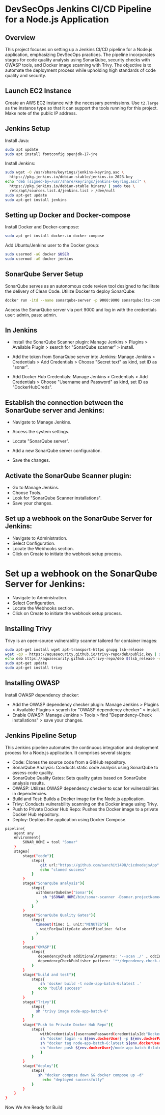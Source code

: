 # DevSecOps Jenkins CI/CD Pipeline for a Node.js Application

## Overview
This project focuses on setting up a Jenkins CI/CD pipeline for a Node.js application, emphasizing DevSecOps practices. The pipeline incorporates stages for code quality analysis using SonarQube, security checks with OWASP tools, and Docker image scanning with Trivy. The objective is to automate the deployment process while upholding high standards of code quality and security.

## Launch EC2 Instance
Create an AWS EC2 instance with the necessary permissions. Use `t2.large` as the instance type so that it can support the tools running for this project. Make note of the public IP address.

## Jenkins Setup
Install Java:
```sh
sudo apt update
sudo apt install fontconfig openjdk-17-jre
```

Install Jenkins:
```sh
sudo wget -O /usr/share/keyrings/jenkins-keyring.asc \
  https://pkg.jenkins.io/debian-stable/jenkins.io-2023.key
echo "deb [signed-by=/usr/share/keyrings/jenkins-keyring.asc]" \
  https://pkg.jenkins.io/debian-stable binary/ | sudo tee \
  /etc/apt/sources.list.d/jenkins.list > /dev/null
sudo apt-get update
sudo apt-get install jenkins            
```

## Setting up Docker and Docker-compose
Install Docker and Docker-compose:
```sh
sudo apt-get install docker.io docker-compose
```
Add Ubuntu/Jenkins user to the Docker group:
```sh
sudo usermod -aG docker $USER
sudo usermod -aG docker jenkins
```

## SonarQube Server Setup
SonarQube serves as an autonomous code review tool designed to facilitate the delivery of Clean Code. Utilize Docker to deploy SonarQube:
```sh
docker run -itd --name sonarqube-server -p 9000:9000 sonarqube:lts-community
```

Access the SonarQube server via port 9000 and log in with the credentials user: admin, pass: admin.

## In Jenkins

+ Install the SonarQube Scanner plugin: Manage Jenkins > Plugins > Available Plugin > search for "SonarQube scanner" > install.

+ Add the token from SonarQube server into Jenkins: Manage Jenkins > Credentials > Add Credentials > Choose "Secret text" as kind, set ID as "sonar".
+ Add Docker Hub Credentials: Manage Jenkins > Credentials > Add Credentials > Choose "Username and Password" as kind, set ID as "DockerHubCreds".


## Establish the connection between the SonarQube server and Jenkins:

+ Navigate to Manage Jenkins.

+ Access the system settings.

+ Locate "SonarQube server".

+ Add a new SonarQube server configuration.

+ Save the changes.

## Activate the SonarQube Scanner plugin:

+ Go to Manage Jenkins.
+ Choose Tools.
+ Look for "SonarQube Scanner installations".
+ Save your changes.

## Set up a webhook on the SonarQube Server for Jenkins:

+ Navigate to Administration.
+ Select Configuration.
+ Locate the Webhooks section.
+ Click on Create to initiate the webhook setup process.

# Set up a webhook on the SonarQube Server for Jenkins:

+ Navigate to Administration.
+ Select Configuration.
+ Locate the Webhooks section.
+ Click on Create to initiate the webhook setup process.

## Installing Trivy

Trivy is an open-source vulnerability scanner tailored for container images:

```sh
sudo apt-get install wget apt-transport-https gnupg lsb-release
wget -qO - https://aquasecurity.github.io/trivy-repo/deb/public.key | sudo apt-key add -
echo deb https://aquasecurity.github.io/trivy-repo/deb $(lsb_release -sc) main | sudo tee -a /etc/apt/sources.list.d/trivy.list
sudo apt-get update
sudo apt-get install trivy
```

## Installing OWASP
Install OWASP dependency checker:

+ Add the OWASP dependency checker plugin: Manage Jenkins > Plugins > Available Plugins > search for "OWASP dependency checker" > install.
+ Enable OWASP: Manage Jenkins > Tools > find "Dependency-Check installations" > save your changes.

## Jenkins Pipeline Setup

This Jenkins pipeline automates the continuous integration and deployment process for a Node.js application. It comprises several stages:

+ Code: Clones the source code from a GitHub repository.
+ SonarQube Analysis: Conducts static code analysis using SonarQube to assess code quality.
+ SonarQube Quality Gates: Sets quality gates based on SonarQube analysis results.
+ OWASP: Utilizes OWASP dependency checker to scan for vulnerabilities in dependencies.
+ Build and Test: Builds a Docker image for the Node.js application.
+ Trivy: Conducts vulnerability scanning on the Docker image using Trivy.
+ Push to Private Docker Hub Repo: Pushes the Docker image to a private Docker Hub repository.
+ Deploy: Deploys the application using Docker Compose.
```sh
pipeline{
    agent any
    environment{
        SONAR_HOME = tool "Sonar"
    }
    stages{
        stage("code"){
            steps{
                git url:"https://github.com/sanchit1498/cicdnodejsApp" , branch:"master"
                echo "cloned success"
            }
        }
        stage("Sonarqube analysis"){
            steps{
              withSonarQubeEnv("Sonar"){
                 sh "$SONAR_HOME/bin/sonar-scanner -Dsonar.projectName=nodetodo -Dsonar.projectKey=nodetodo -X"
              }
            }
        }
        stage("SonarQube Quality Gates"){
            steps{
              timeout(time: 1, unit:"MINUTES"){
                waitForQualityGate abortPipeline: false
              }
            }
        }
        stage("OWASP"){
            steps{
               dependencyCheck additionalArguments: '--scan ./' , odcInstallation: 'OWASP'
               dependencyCheckPublisher pattern: '**/dependency-check-report.xml'
            }
        }
        stage("build and test"){
            steps{
                sh 'docker build -t node-app-batch-6:latest .'
               echo "build success"
            }
        }
        stage("Trivy"){
            steps{
              sh "trivy image node-app-batch-6"
            }
        }
        stage("Push to Private Docker Hub Repo"){
            steps{
                withCredentials([usernamePassword(credentialsId:"DockerHubCreds",passwordVariable:"dockerPass",usernameVariable:"dockerUser")]){
                sh "docker login -u ${env.dockerUser} -p ${env.dockerPass}"
                sh "docker tag node-app-batch-6:latest ${env.dockerUser}/node-app-batch-6:latest"
                sh "docker push ${env.dockerUser}/node-app-batch-6:latest"
                }
            }
        }
        stage("deploy"){
            steps{
               sh "docker compose down && docker compose up -d"
                 echo "deployed successfully"
            }
        }
    }
}
```
Now We Are Ready for Build